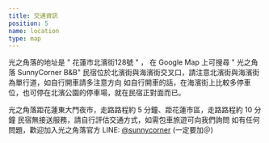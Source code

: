```yaml
---
title: 交通資訊
position: 5
name: location
type: map
---
```


光之角落的地址是 " 花蓮市北濱街128號 " ， 在 Google Map 上可搜尋 " 光之角落 SunnyCorner B&B"
民宿位於北濱街與海濱街交叉口，請注意北濱街與海濱街為單行道，如自行開車請多注意方向
如自行開車的話，在海濱街上比較多停車位，也可停在北濱公園的停車場，就在民宿正對面而已。

光之角落距花蓮東大門夜市，走路路程約 5 分鐘、距花蓮市區，走路路程約 10 分鐘
民宿無接送服務，請自行評估交通方式，如需包車旅遊可向我們詢問
如有任何問題，歡迎加入光之角落官方 LINE: [@sunnycorner](https://lin.ee/xk7fbT4) (一定要加＠)
